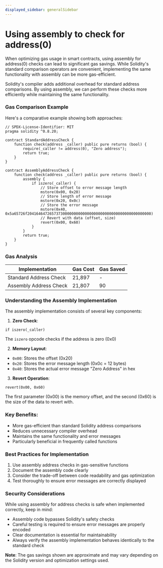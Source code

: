 ```yaml
---
displayed_sidebar: generalSidebar
---
```


# Using assembly to check for address(0)

When optimizing gas usage in smart contracts, using assembly for address(0) checks can lead to significant gas savings. While Solidity's standard comparison operators are convenient, implementing the same functionality with assembly can be more gas-efficient.

Solidity's compiler adds additional overhead for standard address comparisons. By using assembly, we can perform these checks more efficiently while maintaining the same functionality.

### Gas Comparison Example

Here's a comparative example showing both approaches:

```solidity
// SPDX-License-Identifier: MIT
pragma solidity ^0.8.20;

contract StandardAddressCheck {
    function check(address _caller) public pure returns (bool) {
        require(_caller != address(0), "Zero address");
        return true;
    }
}

contract AssemblyAddressCheck {
    function check(address _caller) public pure returns (bool) {
        assembly {
            if iszero(_caller) {
                // Store offset to error message length
                mstore(0x00, 0x20)
                // Store length of error message
                mstore(0x20, 0x0c)
                // Store the error message
                mstore(0x40, 0x5a65726f20416464726573730000000000000000000000000000000000000000)
                // Revert with data (offset, size)
                revert(0x00, 0x60)
            }
        }
        return true;
    }
}
```

### Gas Analysis

| Implementation          | Gas Cost | Gas Saved |
| ---------------------- | -------- | --------- |
| Standard Address Check | 21,897   | -         |
| Assembly Address Check | 21,807   | 90        |

### Understanding the Assembly Implementation

The assembly implementation consists of several key components:

1. **Zero Check**:
```solidity
if iszero(_caller)
```
The `iszero` opcode checks if the address is zero (0x0)

2. **Memory Layout**:
- `0x00`: Stores the offset (0x20)
- `0x20`: Stores the error message length (0x0c = 12 bytes)
- `0x40`: Stores the actual error message "Zero Address" in hex

3. **Revert Operation**:
```solidity
revert(0x00, 0x60)
```
The first parameter (0x00) is the memory offset, and the second (0x60) is the size of the data to revert with.

### Key Benefits:

- More gas-efficient than standard Solidity address comparisons
- Reduces unnecessary compiler overhead
- Maintains the same functionality and error messages
- Particularly beneficial in frequently called functions

### Best Practices for Implementation

1. Use assembly address checks in gas-sensitive functions
2. Document the assembly code clearly
3. Consider the trade-off between code readability and gas optimization
4. Test thoroughly to ensure error messages are correctly displayed

### Security Considerations

While using assembly for address checks is safe when implemented correctly, keep in mind:

- Assembly code bypasses Solidity's safety checks
- Careful testing is required to ensure error messages are properly encoded
- Clear documentation is essential for maintainability
- Always verify the assembly implementation behaves identically to the standard check

**Note**: The gas savings shown are approximate and may vary depending on the Solidity version and optimization settings used.
